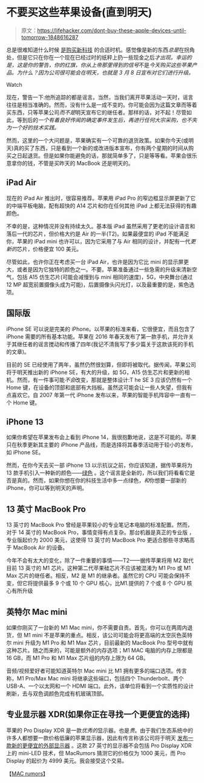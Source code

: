 # 不要买这些苹果设备(直到明天)

> 原文：<https://lifehacker.com/dont-buy-these-apple-devices-until-tomorrow-1848616287>

总是很难知道什么时候 [是购买新科技](https://lifehacker.com/these-are-the-worst-times-to-buy-new-tech-gear-1848188071) 的合适时机。感觉像是新的东西*总是*在拐角处，但是它只在你在一个现在已经过时的纸秤上扔一些现金之后*才出现。幸运的是，这是你的警告，你的红旗，你从上帝那里得到的信号*不是*今天购买这些苹果产品。为什么？因为公司很可能会在明天，也就是 3 月 8 日宣布对它们进行升级。* 

Watch

现在，警告一下:他所追踪的都是谣言。当然，当我们离开苹果活动一天时，谣言往往是相当准确的。然而，没有什么是一成不变的。你可能会因为这篇文章而等着买东西，只等苹果公司*而不是*明天宣布它的继任者。那样的话，对不起！尽管如此，等到后的*一个有着良好传闻的确定事件发生后，再进行任何大宗采购，也不失为一个好的技术实践。*

然而，这里的一个大问题是，苹果确实有一个可靠的退货政策。如果你今天(或明天)真的买了东西，只是看到一个新的或改进版本宣布，你有两个星期的时间从购买之日起退货。但是如果你能避免的话，那就简单多了，只是等等看。苹果会很乐意拿你的钱，不管是买昨天的 MacBook 还是明天的。

## iPad Air

现在的 iPad Air 推出时，很容易推荐。苹果用 iPad Pro 的窄边框显示屏更新了它的中端平板电脑，配有超快的 A14 芯片和你在任何其他 iPad 上都无法获得的有趣颜色。

不幸的是，这种情况并没有持续太久。基本版 iPad 虽然采用了更老的设计语言和落后一代的芯片，但价格大约是 Air 的一半(T2)。如果最便宜的 iPad 不能满足你，苹果的 iPad mini 也许可以，因为它采用了与 Air 相同的设计，并配有一代*更新的*芯片，价格便宜 100 美元。

尽管如此，也许你正在考虑买一台 iPad Air，也许是因为它比 mini 的显示屏更大，或者是因为它独特的颜色之一。不要。苹果准备通过一些急需的升级来清新空气，包括 A15 仿生芯片(可能会减慢到与 mini 相同的速度)，5G，中央舞台(通过 12 MP 超宽前置摄像头成为可能)，后置摄像头闪光灯，以及最重要的是，紫色选项。

## 国际版

iPhone SE 可以说是完美的 iPhone。以苹果的标准来看，它很便宜，而且包含了 iPhone 需要的所有基本功能。苹果在 2016 年春天发布了第一款手机，并允许关于其继任者的谣言搅动和传播了四年(我记不清我写了多少篇关于这款该死的手机的文章)。

目前的 SE 已经使用了两年，虽然仍然很划算，但即将被取代。据传闻，苹果公司将于明天推出新的 iPhone SE，有大的升级，如 5G，A15 仿生芯片和更新的相机。然而，有一件事可能*不会*改变，那就是整体设计:T he SE 3 应该仍然有一个 Home 键，在设备的顶部和底部有大挡板。虽然这可能会让一些人失望，但我有点喜欢它。自 2007 年第一代 iPhone 发布以来，苹果的智能手机阵容中一直有一个 Home 键。

## iPhone 13

如果你希望在苹果发布会上看到 iPhone 14，我很抱歉地说，这是不可能的。苹果只在秋季更新其主要的 iPhone 产品线，而是选择将其春季活动用于较小的发布，如 iPhone SE。

然而，在你今天去买一部 iPhone 13 以示抗议之前，你应该知道，据传苹果将为 13 款手机引入一种新的颜色——[绿色](https://www.macrumors.com/2022/03/07/green-iphone-13-purple-ipad-air-rumor/) 。这个谣言是全新的，所以我们将看看它是否是真的。然而，如果你想在你的科技生活中多一点绿色，*和*你想要一部新的 iPhone，你可以等到明天的声明。

## 13 英寸 MacBook Pro

13 英寸的 MacBook Pro 曾经是苹果较小的专业笔记本电脑的标准配置。然而，对于 14 英寸的 MacBook Pro，事情变得有点复杂。那台机器是真正的专业版 ，专业版起价为 2000 美元，这使得 13 英寸的 MacBook Pro 更适合那些寻求略高于 MacBook Air 的设备。

今年不会有太大的变化，除了一件重要的事情——T2——据传苹果将用 M2 取代目前 13 英寸的 M1 芯片。这种第二代苹果硅芯片不应该被混淆为 M1 Pro 或 M1 Max 芯片的继任者。相反，M2 是 M1 的继承者。虽然它的 CPU 可能会保持不变，但它将提供最多 9 个或 10 个 GPU 核心，比‌M1‌.提供的 7 个或 8 个 GPU 核心有所升级

## 英特尔 Mac mini

如果你刚买了一台新的 M1 Mac mini，你不需要自责。首先，你可以在两周内退货，但 M1 mini 不是苹果的重点。相反，该公司可能会将更高端的太空灰色英特尔 mini 升级为 M1 Pro 和 M1 Max 芯片，目前最新的 MacBook Pro 型号中就有这种芯片。随之而来的，可能是额外的内存选项；M1 MAC 电脑的内存上限都是 16 GB，而 M1 Pro 和 M1 Max 芯片组的内存上限为 64 GB。

音频/视频爱好者可能知道英特尔 Mac mini 比 M1 拥有更多的端口选项。传言称，M1 Pro/Max Mac mini 将继承这些端口，包括四个 Thunderbolt、两个 USB-A、一个以太网和一个 HDMI 端口。此外，该单位将看到一个实质性的设计刷新，去与双色调颜色完成有机玻璃顶部。

## 专业显示器 XDR(如果你正在寻找一个更便宜的选择)

苹果的 Pro Display XDR 是一款*优秀的*显示器。也是*贵*。由于我们生态系统中的许多人都想要一款价格低廉的苹果显示器，因此有传言称该公司将于明天 [发布一款新的更便宜的外部显示器](https://www.macrumors.com/2022/03/07/27-inch-cheaper-display-coming-at-apple-event/) 。这款 27 英寸的显示器不会包括 Pro Display XDR 上的 mini-LED 技术，但 MacRumors 猜测它的价格仅为 1000 美元，而 Pro Display 的起价为 4999 美元。我会接受这个交易。

【[MAC rumors](https://www.macrumors.com/2022/03/05/four-apple-devices-you-shouldnt-buy-right-now/)】